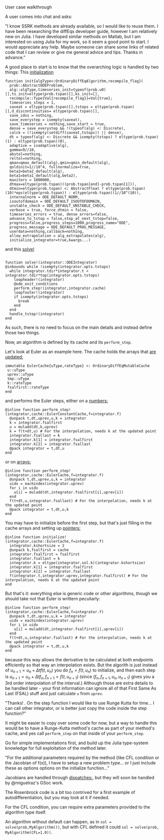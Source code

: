 User case walkthrough

A user comes into chat and asks:

"I know SSRK methods are already available, so I would like to reuse them.
 I have been researching the diffEqs developer guide, however I am relatively new on Julia.
 I have developed similar methods on Matlab, but I am interested on using Julia for my work, so it seem a good point to start.
 I would appreciate any help.
 Maybe someone can share some links of related code that I can review or give me general advice and tips.
 Thanks in advance."

A good place to start is to know that the overarching logic is handled by two things:
This [initialization](https://github.com/JuliaDiffEq/OrdinaryDiffEq.jl/blob/master/src/solve.jl#L11)

```
function init{algType<:OrdinaryDiffEqAlgorithm,recompile_flag}(
  prob::AbstractODEProblem,
  alg::algType,timeseries_init=typeof(prob.u0)[],ts_init=eltype(prob.tspan)[],ks_init=[],
  recompile::Type{Val{recompile_flag}}=Val{true};
  timeseries_steps = 1,
  saveat = eltype(prob.tspan)[],tstops = eltype(prob.tspan)[],d_discontinuities= eltype(prob.tspan)[],
  save_idxs = nothing,
  save_everystep = isempty(saveat),
  save_timeseries = nothing,save_start = true,
  dense = save_everystep && !(typeof(alg) <: Discrete),
  calck = (!isempty(setdiff(saveat,tstops)) || dense),
  dt = typeof(alg) <: Discrete && isempty(tstops) ? eltype(prob.tspan)(1) : eltype(prob.tspan)(0),
  adaptive = isadaptive(alg),
  gamma=9//10,
  abstol=nothing,
  reltol=nothing,
  qmax=qmax_default(alg),qmin=qmin_default(alg),
  qoldinit=1//10^4, fullnormalize=true,
  beta2=beta2_default(alg),
  beta1=beta1_default(alg,beta2),
  maxiters = 1000000,
  dtmax=eltype(prob.tspan)((prob.tspan[end]-prob.tspan[1])),
  dtmin=eltype(prob.tspan) <: AbstractFloat ? eltype(prob.tspan)(10)*eps(eltype(prob.tspan)) : eltype(prob.tspan)(1//10^(10)),
  internalnorm = ODE_DEFAULT_NORM,
  isoutofdomain = ODE_DEFAULT_ISOUTOFDOMAIN,
  unstable_check = ODE_DEFAULT_UNSTABLE_CHECK,
  verbose = true, force_dtmin = false,
  timeseries_errors = true, dense_errors=false,
  advance_to_tstop = false,stop_at_next_tstop=false,
  progress=false,progress_steps=1000,progress_name="ODE",
  progress_message = ODE_DEFAULT_PROG_MESSAGE,
  userdata=nothing,callback=nothing,
  allow_extrapolation = alg_extrapolates(alg),
  initialize_integrator=true,kwargs...)
  ```

  and this [solve!](https://github.com/JuliaDiffEq/OrdinaryDiffEq.jl/blob/master/src/solve.jl#L303)

  ```

function solve!(integrator::ODEIntegrator)
  @inbounds while !isempty(integrator.opts.tstops)
    while integrator.tdir*integrator.t < integrator.tdir*top(integrator.opts.tstops)
      loopheader!(integrator)
      @ode_exit_conditions
      perform_step!(integrator,integrator.cache)
      loopfooter!(integrator)
      if isempty(integrator.opts.tstops)
        break
      end
    end
    handle_tstop!(integrator)
  end

  ```

  As such, there is no need to focus on the main details and instead define those
  two things.

  Now, an algorithm is defined by its cache and its `perform_step`.

  Let's look at Euler as an example here. The cache holds the arrays that [are updated:](https://github.com/JuliaDiffEq/OrdinaryDiffEq.jl/blob/master/src/caches.jl#L37)
  ```
  immutable EulerCache{uType,rateType} <: OrdinaryDiffEqMutableCache
   u::uType
   uprev::uType
   tmp::uType
   k::rateType
   fsalfirst::rateType
 end

```

and performs the Euler steps, either on a [numbers:](https://github.com/JuliaDiffEq/OrdinaryDiffEq.jl/blob/master/src/integrators/fixed_timestep_integrators.jl#L42)
```
@inline function perform_step!(integrator,cache::EulerConstantCache,f=integrator.f)
  @unpack t,dt,uprev,u,k = integrator
  k = integrator.fsalfirst
  u = muladd(dt,k,uprev)
  k = f(t+dt,u) # For the interpolation, needs k at the updated point
  integrator.fsallast = k
  integrator.k[1] = integrator.fsalfirst
  integrator.k[2] = integrator.fsallast
  @pack integrator = t,dt,u
end
```

or on [arrays:](https://github.com/JuliaDiffEq/OrdinaryDiffEq.jl/blob/master/src/integrators/fixed_timestep_integrators.jl#L64)
```
@inline function perform_step!(integrator,cache::EulerCache,f=integrator.f)
  @unpack t,dt,uprev,u,k = integrator
  uidx = eachindex(integrator.uprev)
  for i in uidx
    u[i] = muladd(dt,integrator.fsalfirst[i],uprev[i])
  end
  f(t+dt,u,integrator.fsallast) # For the interpolation, needs k at the updated point
  @pack integrator = t,dt,u,k
end
```
You may have to initialize before the first step, but that's just filling in the cache
arrays and setting up [pointers:](https://github.com/JuliaDiffEq/OrdinaryDiffEq.jl/blob/master/src/integrators/fixed_timestep_integrators.jl#L53)
```
@inline function initialize!(integrator,cache::EulerCache,f=integrator.f)
  integrator.kshortsize = 2
  @unpack k,fsalfirst = cache
  integrator.fsalfirst = fsalfirst
  integrator.fsallast = k
  integrator.k = eltype(integrator.sol.k)(integrator.kshortsize)
  integrator.k[1] = integrator.fsalfirst
  integrator.k[2] = integrator.fsallast
  f(integrator.t,integrator.uprev,integrator.fsalfirst) # For the interpolation, needs k at the updated point
end
```

But that's it: everything else is generic code or other algorithms, though we
should take not that Euler is writtern peculiarly:

```
@inline function perform_step!(integrator,cache::EulerCache,f=integrator.f)
  @unpack t,dt,uprev,u,k = integrator
  uidx = eachindex(integrator.uprev)
  for i in uidx
    u[i] = muladd(dt,integrator.fsalfirst[i],uprev[i])
  end
  f(t+dt,u,integrator.fsallast) # For the interpolation, needs k at the updated point
  @pack integrator = t,dt,u,k
end
```

because this way allows the derivative to be calculated at both endpoints efficiently so that way an interpolation exists.
But the algorith is just instead of
$u_{n+1} = u_n + Δtf(t,u_n)$
you do
$f_n = f(t,u_n)$
to initialize, and then each step is
$u_{n+1} = u_n + Δtf_n, f_{n+1} = f(t,u_{n+1})$
(since ($f_n, f_{n+1},u_n, u_{n+1}$) gives you a 3rd order interpolation of the interval.)
Although those are extra details to be handled later - your first information can
ignore all of that First Same As Last (FSAL) stuff and just calculate `u` from `uprev`.

"Thanks! . On the step function I would like to use Runge Kutta for time... I can call other integrator, or is better just copy the code inside the step function?"

 It might be easier to copy over some code for now, but a way to handle this would be to have a Runge-Kutta method's cache as part of your method's cache, and yes call `perform_step` on that inside of your `perform_step`.

 Go for simple implementations first, and build up the Julia type-system knowledge for full exploitation of the method later.

 "For the additional parameters required by the method (like CFL condition or the Jacobian of f(x)), I have to setup a new problem type...
or I just include these as options options on the initialize function..."

Jacobians are handled through [dispatches:](http://docs.juliadiffeq.org/latest/features/performance_overloads.html#Declaring-Explicit-Jacobians-1), but they will soon be handled by @miguelraz's GSoc work. 

The Rosenbrock code is a bit too contrived for a first example of autodifferentiation, but you may look at it if needed.

For the CFL condition, you can require extra parameters provided to the algorithm type itself.

An algorithm without default can happen, as in `sol = solve(prob,MyAlgorithm())`, but with CFL defined it could `sol = solve(prob, MyAlgorithm(CFL=1.0))`.
